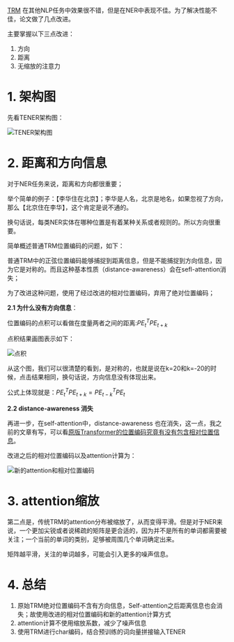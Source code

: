 [TRM](https://arxiv.org/pdf/1911.04474.pdf, "TENER: Adapting Transformer Encoder for Named Entity Recognition") 在其他NLP任务中效果很不错，但是在NER中表现不佳。为了解决性能不佳，论文做了几点改进。

主要掌握以下三点改进：

1. 方向
2. 距离
3. 无缩放的注意力

# 1. 架构图

先看TENER架构图：

![TENER架构图](https://picsfordablog.oss-cn-beijing.aliyuncs.com/2020-12-09-040433.jpg)

# 2. 距离和方向信息

对于NER任务来说，距离和方向都很重要；

举个简单的例子：【李华住在北京】；李华是人名，北京是地名，如果忽视了方向，那么【北京住在李华】，这个肯定是说不通的。

换句话说，每类NER实体在哪种位置是有着某种关系或者规则的。所以方向很重要。

简单概述普通TRM位置编码的问题，如下：

普通TRM中的正弦位置编码能够捕捉到距离信息，但是不能捕捉到方向信息，因为它是对称的。而且这种基本性质（distance-awareness）会在sefl-attention消失；

为了改进这种问题，使用了经过改进的相对位置编码，弃用了绝对位置编码；

**2.1 为什么没有方向信息**：

位置编码的点积可以看做在度量两者之间的距离:$PE^{T}_{t}PE_{t+k}$

点积结果画图表示如下：

![点积](/Users/zida/Desktop/%25E7%2582%25B9%25E7%25A7%25AF.png)

从这个图，我们可以很清楚的看到，是对称的，也就是说在k=20和k=-20的时候，点击结果相同，换句话说，方向信息没有体现出来。

公式上体现就是：$PE^{T}_{t}PE_{t+k}=PE^{T}_{t-k}PE_{t}$

**2.2 distance-awareness 消失**

再进一步，在self-attention中，distance-awareness 也在消失，这一点，我之前的文章有写，可以看[原版Transformer的位置编码究竟有没有包含相对位置信息](https://mp.weixin.qq.com/s?__biz=MzIyNTY1MDUwNQ==&mid=2247483760&idx=1&sn=c2803e63bdd42e4d1f1f880ce9eda8cc&chksm=e87d3356df0aba40c77356418647856ec135c731fd60122378ed702e1e959c820250c2293e1f&token=588814416&lang=zh_CN#rd)。

改进之后的相对位置编码以及attention计算为：

![新的attention和相对位置编码](https://picsfordablog.oss-cn-beijing.aliyuncs.com/2020-12-09-040434.jpg)

# 3. attention缩放

第二点是，传统TRM的attention分布被缩放了，从而变得平滑。但是对于NER来说，一个更加尖锐或者说稀疏的矩阵是更合适的，因为并不是所有的单词都需要被关注；一个当前的单词的类别，足够被周围几个单词确定出来。

矩阵越平滑，关注的单词越多，可能会引入更多的噪声信息。

# 4. 总结

1. 原始TRM绝对位置编码不含有方向信息，Self-attention之后距离信息也会消失；故使用改进的相对位置编码和新的attention计算方式
2. attention计算不使用缩放系数，减少了噪声信息
3. 使用TRM进行char编码，结合预训练的词向量拼接输入TENER